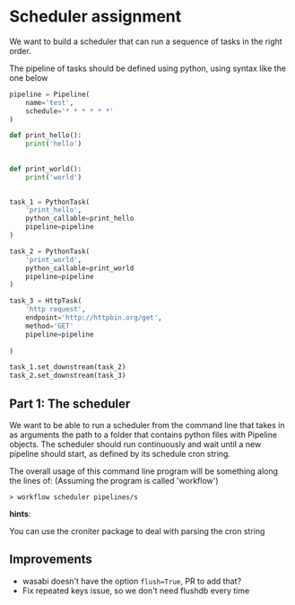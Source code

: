 # Scheduler assignment

We want to build a scheduler that can run a sequence of tasks in the right order.

The pipeline of tasks should be defined using python, using syntax like the one below

```python
pipeline = Pipeline(
    name='test',
    schedule='* * * * * *'
)

def print_hello():
    print('hello')
    
    
def print_world():
    print('world')
    

task_1 = PythonTask(
    'print_hello',
    python_callable=print_hello
    pipeline=pipeline
)

task_2 = PythonTask(
    'print_world',
    python_callable=print_world
    pipeline=pipeline
)

task_3 = HttpTask(
    'http request',
    endpoint='http://httpbin.org/get',
    method='GET'
    pipeline=pipeline
    
)

task_1.set_downstream(task_2)
task_2.set_downstream(task_3)
```

## Part 1: The scheduler

We want to be able to run a scheduler from the command line that takes in as arguments the path to a folder that contains python files with Pipeline objects. The scheduler should run continuously and wait until a new pipeline should start, as defined by its schedule cron string.

The overall usage of this command line program will be something along the lines of: (Assuming the program is called 'workflow')

```
> workflow scheduler pipelines/s
```

**hints**:

You can use the croniter package to deal with parsing the cron string


## Improvements
- wasabi doesn't have the option `flush=True`, PR to add that?
- Fix repeated keys issue, so we don't need flushdb every time
